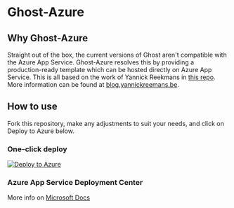 # Ghost-Azure

## Why Ghost-Azure

Straight out of the box, the current versions of Ghost aren't compatible with the Azure App Service. Ghost-Azure resolves this by providing a production-ready template which can be hosted directly on Azure App Service. This is all based on the work of Yannick Reekmans in [this repo](https://github.com/YannickRe/Ghost-Azure). More information can be found at [blog.yannickreemans.be](https://blog.yannickreekmans.be/tag/ghost-tag/).

## How to use

Fork this repository, make any adjustments to suit your needs, and click on Deploy to Azure below.

### One-click deploy

[![Deploy to Azure](https://azuredeploy.net/deploybutton.png)](https://azuredeploy.net/)

### Azure App Service Deployment Center

More info on [Microsoft Docs](https://docs.microsoft.com/en-us/azure/app-service/deploy-continuous-deployment#deploy-continuously-from-github)